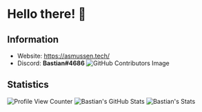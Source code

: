 # Hello there! 👋

## Information
- Website: https://asmussen.tech/
- Discord: **Bastian#4686**
![GitHub Contributors Image](https://contrib.rocks/image?repo=Your_GitHub_Username/Your_GitHub_Repository_Name)

## Statistics
![Profile View Counter](https://komarev.com/ghpvc/?username=Your_GitHub_Username)
![Bastian's GitHub Stats](https://github-readme-stats.vercel.app/api/?username=bastianasmussen&show_icons=true&title_color=fff&icon_color=79ff97&text_color=9f9f9f&bg_color=151515)
![Bastian's Stats](https://github-readme-stats.vercel.app/api/top-langs/?username=bastianasmussen&theme=blue-green)
